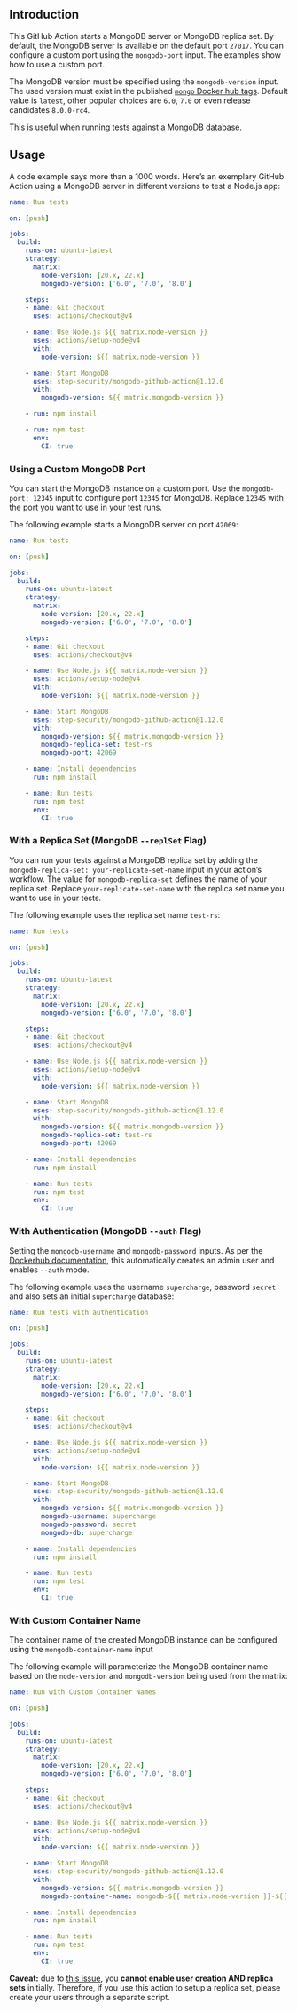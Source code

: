 
## Introduction
This GitHub Action starts a MongoDB server or MongoDB replica set. By default, the MongoDB server is available on the default port `27017`. You can configure a custom port using the `mongodb-port` input. The examples show how to use a custom port.

The MongoDB version must be specified using the `mongodb-version` input. The used version must exist in the published [`mongo` Docker hub tags](https://hub.docker.com/_/mongo?tab=tags). Default value is `latest`, other popular choices are `6.0`, `7.0` or even release candidates `8.0.0-rc4`.

This is useful when running tests against a MongoDB database.


## Usage
A code example says more than a 1000 words. Here’s an exemplary GitHub Action using a MongoDB server in different versions to test a Node.js app:

```yaml
name: Run tests

on: [push]

jobs:
  build:
    runs-on: ubuntu-latest
    strategy:
      matrix:
        node-version: [20.x, 22.x]
        mongodb-version: ['6.0', '7.0', '8.0']

    steps:
    - name: Git checkout
      uses: actions/checkout@v4

    - name: Use Node.js ${{ matrix.node-version }}
      uses: actions/setup-node@v4
      with:
        node-version: ${{ matrix.node-version }}

    - name: Start MongoDB
      uses: step-security/mongodb-github-action@1.12.0
      with:
        mongodb-version: ${{ matrix.mongodb-version }}

    - run: npm install

    - run: npm test
      env:
        CI: true
```


### Using a Custom MongoDB Port
You can start the MongoDB instance on a custom port. Use the `mongodb-port: 12345` input to configure port `12345` for MongoDB. Replace `12345` with the port you want to use in your test runs.

The following example starts a MongoDB server on port `42069`:

```yaml
name: Run tests

on: [push]

jobs:
  build:
    runs-on: ubuntu-latest
    strategy:
      matrix:
        node-version: [20.x, 22.x]
        mongodb-version: ['6.0', '7.0', '8.0']

    steps:
    - name: Git checkout
      uses: actions/checkout@v4

    - name: Use Node.js ${{ matrix.node-version }}
      uses: actions/setup-node@v4
      with:
        node-version: ${{ matrix.node-version }}

    - name: Start MongoDB
      uses: step-security/mongodb-github-action@1.12.0
      with:
        mongodb-version: ${{ matrix.mongodb-version }}
        mongodb-replica-set: test-rs
        mongodb-port: 42069

    - name: Install dependencies
      run: npm install

    - name: Run tests
      run: npm test
      env:
        CI: true
```


### With a Replica Set (MongoDB `--replSet` Flag)
You can run your tests against a MongoDB replica set by adding the `mongodb-replica-set: your-replicate-set-name` input in your action’s workflow. The value for `mongodb-replica-set` defines the name of your replica set. Replace `your-replicate-set-name` with the replica set name you want to use in your tests.

The following example uses the replica set name `test-rs`:

```yaml
name: Run tests

on: [push]

jobs:
  build:
    runs-on: ubuntu-latest
    strategy:
      matrix:
        node-version: [20.x, 22.x]
        mongodb-version: ['6.0', '7.0', '8.0']

    steps:
    - name: Git checkout
      uses: actions/checkout@v4

    - name: Use Node.js ${{ matrix.node-version }}
      uses: actions/setup-node@v4
      with:
        node-version: ${{ matrix.node-version }}

    - name: Start MongoDB
      uses: step-security/mongodb-github-action@1.12.0
      with:
        mongodb-version: ${{ matrix.mongodb-version }}
        mongodb-replica-set: test-rs
        mongodb-port: 42069

    - name: Install dependencies
      run: npm install

    - name: Run tests
      run: npm test
      env:
        CI: true
```


### With Authentication (MongoDB `--auth` Flag)
Setting the `mongodb-username` and `mongodb-password` inputs. As per the [Dockerhub documentation](https://hub.docker.com/_/mongo), this automatically creates an admin user and enables `--auth` mode.

The following example uses the username `supercharge`, password `secret` and also sets an initial `supercharge` database:

```yaml
name: Run tests with authentication

on: [push]

jobs:
  build:
    runs-on: ubuntu-latest
    strategy:
      matrix:
        node-version: [20.x, 22.x]
        mongodb-version: ['6.0', '7.0', '8.0']

    steps:
    - name: Git checkout
      uses: actions/checkout@v4

    - name: Use Node.js ${{ matrix.node-version }}
      uses: actions/setup-node@v4
      with:
        node-version: ${{ matrix.node-version }}

    - name: Start MongoDB
      uses: step-security/mongodb-github-action@1.12.0
      with:
        mongodb-version: ${{ matrix.mongodb-version }}
        mongodb-username: supercharge
        mongodb-password: secret
        mongodb-db: supercharge

    - name: Install dependencies
      run: npm install

    - name: Run tests
      run: npm test
      env:
        CI: true
```

### With Custom Container Name
The container name of the created MongoDB instance can be configured using the `mongodb-container-name` input

The following example will parameterize the MongoDB container name based on the `node-version` and `mongodb-version` being used from the matrix:

```yaml
name: Run with Custom Container Names

on: [push]

jobs:
  build:
    runs-on: ubuntu-latest
    strategy:
      matrix:
        node-version: [20.x, 22.x]
        mongodb-version: ['6.0', '7.0', '8.0']

    steps:
    - name: Git checkout
      uses: actions/checkout@v4

    - name: Use Node.js ${{ matrix.node-version }}
      uses: actions/setup-node@v4
      with:
        node-version: ${{ matrix.node-version }}

    - name: Start MongoDB
      uses: step-security/mongodb-github-action@1.12.0
      with:
        mongodb-version: ${{ matrix.mongodb-version }}
        mongodb-container-name: mongodb-${{ matrix.node-version }}-${{ matrix.mongodb-version }}

    - name: Install dependencies
      run: npm install

    - name: Run tests
      run: npm test
      env:
        CI: true
```

**Caveat:** due to [this issue](https://github.com/docker-library/mongo/issues/211), you **cannot enable user creation AND replica sets** initially. Therefore, if you use this action to setup a replica set, please create your users through a separate script.
